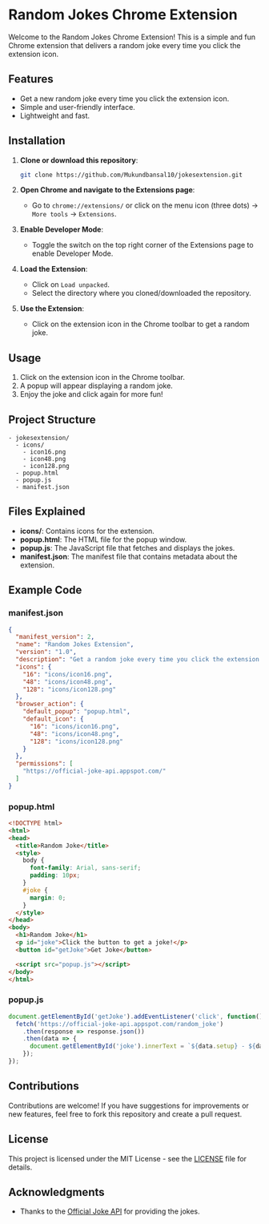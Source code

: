 # Random Jokes Chrome Extension

Welcome to the Random Jokes Chrome Extension! This is a simple and fun Chrome extension that delivers a random joke every time you click the extension icon.

## Features

- Get a new random joke every time you click the extension icon.
- Simple and user-friendly interface.
- Lightweight and fast.

## Installation

1. **Clone or download this repository**:
   ```bash
   git clone https://github.com/Mukundbansal10/jokesextension.git
   ```

2. **Open Chrome and navigate to the Extensions page**:
   - Go to `chrome://extensions/` or click on the menu icon (three dots) -> `More tools` -> `Extensions`.

3. **Enable Developer Mode**:
   - Toggle the switch on the top right corner of the Extensions page to enable Developer Mode.

4. **Load the Extension**:
   - Click on `Load unpacked`.
   - Select the directory where you cloned/downloaded the repository.

5. **Use the Extension**:
   - Click on the extension icon in the Chrome toolbar to get a random joke.

## Usage

1. Click on the extension icon in the Chrome toolbar.
2. A popup will appear displaying a random joke.
3. Enjoy the joke and click again for more fun!

## Project Structure

```
- jokesextension/
  - icons/
    - icon16.png
    - icon48.png
    - icon128.png
  - popup.html
  - popup.js
  - manifest.json
```

## Files Explained

- **icons/**: Contains icons for the extension.
- **popup.html**: The HTML file for the popup window.
- **popup.js**: The JavaScript file that fetches and displays the jokes.
- **manifest.json**: The manifest file that contains metadata about the extension.

## Example Code

### manifest.json
```json
{
  "manifest_version": 2,
  "name": "Random Jokes Extension",
  "version": "1.0",
  "description": "Get a random joke every time you click the extension icon.",
  "icons": {
    "16": "icons/icon16.png",
    "48": "icons/icon48.png",
    "128": "icons/icon128.png"
  },
  "browser_action": {
    "default_popup": "popup.html",
    "default_icon": {
      "16": "icons/icon16.png",
      "48": "icons/icon48.png",
      "128": "icons/icon128.png"
    }
  },
  "permissions": [
    "https://official-joke-api.appspot.com/"
  ]
}
```

### popup.html
```html
<!DOCTYPE html>
<html>
<head>
  <title>Random Joke</title>
  <style>
    body {
      font-family: Arial, sans-serif;
      padding: 10px;
    }
    #joke {
      margin: 0;
    }
  </style>
</head>
<body>
  <h1>Random Joke</h1>
  <p id="joke">Click the button to get a joke!</p>
  <button id="getJoke">Get Joke</button>

  <script src="popup.js"></script>
</body>
</html>
```

### popup.js
```javascript
document.getElementById('getJoke').addEventListener('click', function() {
  fetch('https://official-joke-api.appspot.com/random_joke')
    .then(response => response.json())
    .then(data => {
      document.getElementById('joke').innerText = `${data.setup} - ${data.punchline}`;
    });
});
```

## Contributions

Contributions are welcome! If you have suggestions for improvements or new features, feel free to fork this repository and create a pull request.

## License

This project is licensed under the MIT License - see the [LICENSE](LICENSE) file for details.

## Acknowledgments

- Thanks to the [Official Joke API](https://official-joke-api.appspot.com/) for providing the jokes.
